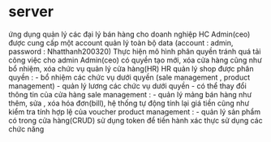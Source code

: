 # server
ứng dụng quản lý các đại lý bán hàng cho doanh nghiệp HC
Admin(ceo) được cung cấp một account quản lý toàn bộ data (account : admin, password : Nhatthanh200320)
Thực hiện mô hình phân quyền tránh quá tải công việc cho admin
Admin(ceo) có quyền tạo mới, xóa cửa hàng cũng như bổ nhiệm, xóa chức vụ quản lý cửa hàng(HR)
HR quản lý shop được phân quyền : - bổ nhiệm các chức vụ dưới quyền (sale management , product management)
                                  - quản lý lương các chức vụ dưới quyền
                                  - có thể thay đổi thông tin của cửa hàng
sale management :                 - quản lý mảng bán hàng như thêm, sửa , xóa hóa đơn(bill), hệ thống tự động tính lại giá tiền cũng như kiểm tra tính hợp lệ của voucher
product management :              - quản lý sản phẩm có trong cửa hàng(CRUD)
sử dụng token để tiến hành xác thực sử dụng các chức năng
